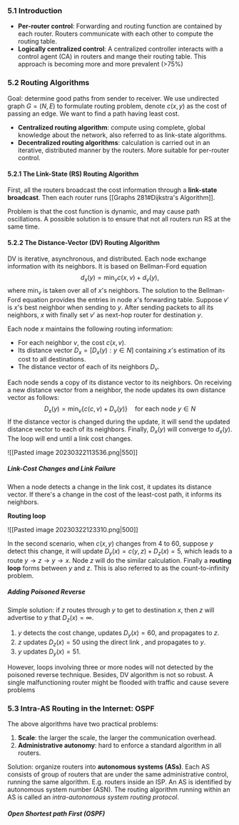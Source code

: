 ### 5.1 Introduction

* **Per-router control**: Forwarding and routing function are contained by each router. Routers communicate with each other to compute the routing table.
* **Logically centralized control**: A centralized controller interacts with a control agent (CA) in routers and mange their routing table. This approach is becoming more and more prevalent (>75%)



### 5.2 Routing Algorithms

Goal: determine good paths from sender to receiver. We use undirected graph $G = (N, E)$ to formulate routing problem, denote $c(x,y)$ as the cost of passing an edge. We want to find a path having least cost.

* **Centralized routing algorithm**: compute using complete, global knowledge about the network, also referred to as link-state algorithms.
* **Decentralized routing algorithms**: calculation is carried out in an iterative, distributed manner by the routers. More suitable for per-router control.

#### 5.2.1 The Link-State (RS) Routing Algorithm

First, all the routers broadcast the cost information through a **link-state broadcast**. Then each router runs [[Graphs 281#Dijkstra's Algorithm]].

Problem is that the cost function is dynamic, and may cause path oscillations. A possible solution is to ensure that not all routers run RS at the same time.

#### 5.2.2 The Distance-Vector (DV) Routing Algorithm

DV is iterative, asynchronous, and distributed. Each node exchange information with its neighbors. It is based on Bellman-Ford equation 
$$d_x(y) = \min_v{c(x,v) + d_v(y)},$$
where $\min_v$ is taken over all of $x$'s neighbors. The solution to the Bellman-Ford equation provides the entries in node $x$'s forwarding table. Suppose $v'$ is $x$'s best neighbor when sending to $y$. After sending packets to all its neighbors, $x$ with finally set $v'$ as next-hop router for destination $y$.

Each node $x$ maintains the following routing information:

* For each neighbor $v$, the cost $c(x,v)$.
* Its distance vector $D_x = [D_x(y): y \in N]$ containing $x$'s estimation of its cost to all destinations.
* The distance vector of each of its neighbors $D_v$.

Each node sends a copy of its distance vector to its neighbors. On receiving a new distance vector from a neighbor, the node updates its own distance vector as follows:
$$
D_x(y) = \min_v\{c(c,v) + D_v(y)\} \quad \text{for each node }y\in N
$$
If the distance vector is changed during the update, it will send the updated distance vector to each of its neighbors. Finally, $D_x(y)$ will converge to $d_x(y)$. The loop will end until a link cost changes.

![[Pasted image 20230322113536.png|550]]

##### Link-Cost Changes and Link Failure

When a node detects a change in the link cost, it updates its distance vector. If there's a change in the cost of the least-cost path, it informs its neighbors.

**Routing loop**

![[Pasted image 20230322123310.png|500]]

In the second scenario, when $c(x,y)$ changes from 4 to 60, suppose $y$ detect this change, it will update $D_y(x) = c(y,z) + D_z(x) = 5$, which leads to a route $y \to z \to y \to x$. Node $z$ will do the similar calculation. Finally a **routing loop** forms between $y$ and $z$. This is also referred to as the count-to-infinity problem.

##### Adding Poisoned Reverse

Simple solution: if $z$ routes through $y$ to get to destination $x$, then $z$ will advertise to $y$ that $D_z(x) = \infty$.

1. $y$ detects the cost change, updates $D_y(x) = 60$, and propagates to $z$.
2. $z$ updates $D_z(x)=50$ using the direct link , and propagates to $y$.
3. $y$ updates $D_y(x) = 51$.

However, loops involving three or more nodes will not detected by the poisoned reverse technique. Besides, DV algorithm is not so robust. A single malfunctioning router might be flooded with traffic and cause severe problems



### 5.3 Intra-AS Routing in the Internet: OSPF

The above algorithms have two practical problems:

1. **Scale**: the larger the scale, the larger the communication overhead.
2. **Administrative autonomy**: hard to enforce a standard algorithm in all routers.

Solution: organize routers into **autonomous systems (ASs)**. Each AS consists of group of routers that are under the same administrative control, running the same algorithm. E.g. routers inside an ISP. An AS is identified by autonomous system number (ASN). The routing algorithm running within an AS is called an *intra-autonomous system routing protocol*.

##### Open Shortest path First (OSPF)


























